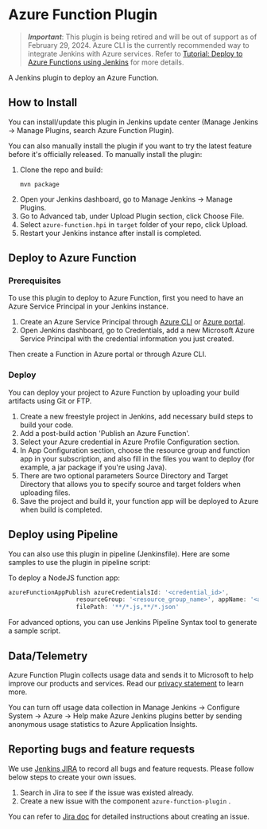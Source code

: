 # Azure Function Plugin

> ***Important***: This plugin is being retired and will be out of support as of February 29, 2024. Azure CLI is the currently recommended way to integrate Jenkins with Azure services. Refer to [Tutorial: Deploy to Azure Functions using Jenkins](https://docs.microsoft.com/en-us/azure/developer/jenkins/deploy-to-azure-functions) for more details.


A Jenkins plugin to deploy an Azure Function.

## How to Install

You can install/update this plugin in Jenkins update center (Manage Jenkins -> Manage Plugins, search Azure Function Plugin).

You can also manually install the plugin if you want to try the latest feature before it's officially released.
To manually install the plugin:

1. Clone the repo and build:
   ```
   mvn package
   ```
2. Open your Jenkins dashboard, go to Manage Jenkins -> Manage Plugins.
3. Go to Advanced tab, under Upload Plugin section, click Choose File.
4. Select `azure-function.hpi` in `target` folder of your repo, click Upload.
5. Restart your Jenkins instance after install is completed.

## Deploy to Azure Function

### Prerequisites

To use this plugin to deploy to Azure Function, first you need to have an Azure Service Principal in your Jenkins instance.

1. Create an Azure Service Principal through [Azure CLI](https://docs.microsoft.com/en-us/cli/azure/create-an-azure-service-principal-azure-cli?toc=%2fazure%2fazure-resource-manager%2ftoc.json) or [Azure portal](https://docs.microsoft.com/en-us/azure/azure-resource-manager/resource-group-create-service-principal-portal).
2. Open Jenkins dashboard, go to Credentials, add a new Microsoft Azure Service Principal with the credential information you just created.

Then create a Function in Azure portal or through Azure CLI.

### Deploy

You can deploy your project to Azure Function by uploading your build artifacts using Git or FTP.

1. Create a new freestyle project in Jenkins, add necessary build steps to build your code.
2. Add a post-build action 'Publish an Azure Function'.
3. Select your Azure credential in Azure Profile Configuration section.
4. In App Configuration section, choose the resource group and function app in your subscription, and also fill in the files you want to deploy (for example, a jar package if you're using Java).
5. There are two optional parameters Source Directory and Target Directory that allows you to specify source and target folders when uploading files.
6. Save the project and build it, your function app will be deployed to Azure when build is completed.

## Deploy using Pipeline

You can also use this plugin in pipeline (Jenkinsfile). Here are some samples to use the plugin in pipeline script:

To deploy a NodeJS function app:

```groovy
azureFunctionAppPublish azureCredentialsId: '<credential_id>',
                   resourceGroup: '<resource_group_name>', appName: '<app_name>',
                   filePath: '**/*.js,**/*.json'
```

For advanced options, you can use Jenkins Pipeline Syntax tool to generate a sample script.

## Data/Telemetry

Azure Function Plugin collects usage data and sends it to Microsoft to help improve our products and services. Read our [privacy statement](http://go.microsoft.com/fwlink/?LinkId=521839) to learn more.

You can turn off usage data collection in Manage Jenkins -> Configure System -> Azure -> Help make Azure Jenkins plugins better by sending anonymous usage statistics to Azure Application Insights.

## Reporting bugs and feature requests

We use [Jenkins JIRA](https://issues.jenkins-ci.org/) to record all bugs and feature requests. Please follow below steps to create your own issues.

1. Search in Jira to see if the issue was existed already.
2. Create a new issue with the component `azure-function-plugin` .

You can refer to [Jira doc](https://confluence.atlassian.com/jiracoreserver/creating-issues-and-sub-tasks-939937904.html#Creatingissuesandsub-tasks-Creatinganissue) for detailed instructions about creating an issue.